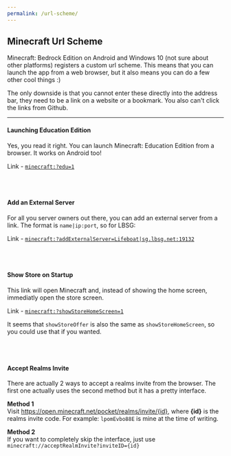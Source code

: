 ```yaml
---
permalink: /url-scheme/
---
```

## Minecraft Url Scheme
Minecraft: Bedrock Edition on Android and Windows 10 (not sure about other platforms) registers a custom url scheme. This means that you can launch the
app from a web browser, but it also means you can do a few other cool things :)

The only downside is that you cannot enter these directly into the address bar, they need to be a link on a website or a bookmark. You also can't click the links from Github.  

---

#### Launching Education Edition
Yes, you read it right. You can launch Minecraft: Education Edition from a browser. It works on Android too!

Link - [`minecraft:?edu=1`](minecraft:?edu=1)  

<br><br>

#### Add an External Server
For all you server owners out there, you can add an external server from a link. The format is `name|ip:port`, so for LBSG:

Link - [`minecraft:?addExternalServer=Lifeboat|sg.lbsg.net:19132`](minecraft:?addExternalServer=Lifeboat|sg.lbsg.net:19132)  

<br><br>

#### Show Store on Startup
This link will open Minecraft and, instead of showing the home screen, immediatly open the store screen.

Link - [`minecraft:?showStoreHomeScreen=1`](minecraft:?showStoreHomeScreen=1)   

It seems that `showStoreOffer` is also the same as `showStoreHomeScreen`, so you could use that if you wanted.  

<br><br>

#### Accept Realms Invite
There are actually 2 ways to accept a realms invite from the browser. The first one actually uses the second method but it has a pretty interface.

**Method 1**  
Visit https://open.minecraft.net/pocket/realms/invite/{id}, where **{id}** is the realms invite code. For example: `lpomEvbo88E` is mine at the time of writing.  

**Method 2**  
If you want to completely skip the interface, just use `minecraft://acceptRealmInvite?inviteID={id}`

